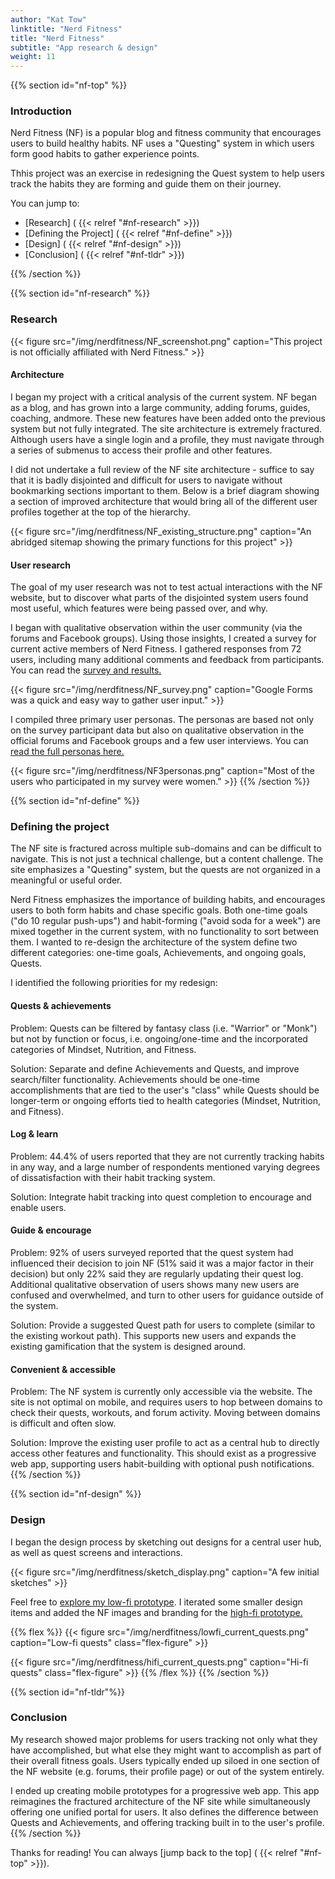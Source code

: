 ```yaml
---
author: "Kat Tow"
linktitle: "Nerd Fitness"
title: "Nerd Fitness"
subtitle: "App research & design"
weight: 11
---
```

{{% section id="nf-top" %}}
### Introduction

Nerd Fitness (NF) is a popular blog and fitness community that encourages users to build healthy habits. NF uses a "Questing" system in which users form good habits to gather experience points.

Thhis project was an exercise in redesigning the Quest system to help users track the habits they are forming and guide them on their journey.

You can jump to:

* [Research] ( {{< relref "#nf-research" >}})
* [Defining the Project] ( {{< relref "#nf-define" >}})
* [Design] ( {{< relref "#nf-design" >}})
* [Conclusion] ( {{< relref "#nf-tldr" >}})

{{% /section %}}

{{% section id="nf-research" %}}
### Research

{{< figure src="/img/nerdfitness/NF_screenshot.png" caption="This project is not officially affiliated with Nerd Fitness." >}}

#### Architecture

I began my project with a critical analysis of the current system. NF began as a blog, and has grown into a large community, adding forums, guides, coaching, andmore. These new features have been added onto the previous system but not fully integrated. The site architecture is extremely fractured. Although users have a single login and a profile, they must navigate through a series of submenus to access their profile and other features.

I did not undertake a full review of the NF site architecture - suffice to say that it is badly disjointed and difficult for users to navigate without bookmarking sections important to them. Below is a brief diagram showing a section of improved architecture that would bring all of the different user profiles together at the top of the hierarchy.

{{< figure src="/img/nerdfitness/NF_existing_structure.png" caption="An abridged sitemap showing the primary functions for this project" >}}

#### User research

The goal of my user research was not to test actual interactions with the NF website, but to discover what parts of the disjointed system users found most useful, which features were being passed over, and why.

I began with qualitative observation within the user community (via the forums and Facebook groups). Using those insights, I created a survey for current active members of Nerd Fitness. I gathered responses from 72 users, including many additional comments and feedback from participants. You can read the <a href="https://docs.google.com/forms/d/e/1FAIpQLSfLzQDXB7hHOrPusfw5iOnaMaQYg7QIqqCzvAkz7FZrQrJ-LA/viewanalytics" target="_blank">survey and results.</a>

{{< figure src="/img/nerdfitness/NF_survey.png" caption="Google Forms was a quick and easy way to gather user input." >}}

I compiled three primary user personas. The personas are based not only on the survey participant data but also on qualitative observation in the official forums and Facebook groups and a few user interviews. You can <a href="https://www.figma.com/file/CRBE0MbZKZUSLlsn5rj3vzPk/User_Persona" target="_blank">read the full personas here.</a>

{{< figure src="/img/nerdfitness/NF3personas.png" caption="Most of the users who participated in my survey were women." >}}
{{% /section %}}

{{% section id="nf-define" %}}
### Defining the project

The NF site is fractured across multiple sub-domains and can be difficult to navigate. This is not just a technical challenge, but a content challenge. The site emphasizes a "Questing" system, but the quests are not organized in a meaningful or useful order.

Nerd Fitness emphasizes the importance of building habits, and encourages users to both form habits and chase specific goals. Both one-time goals ("do 10 regular push-ups") and habit-forming ("avoid soda for a week") are mixed together in the current system, with no functionality to sort between them. I wanted to re-design the architecture of the system define two different categories: one-time goals, Achievements, and ongoing goals, Quests.

I identified the following priorities for my redesign:

#### Quests & achievements

Problem: Quests can be filtered by fantasy class (i.e. "Warrior" or "Monk") but not by function or focus, i.e. ongoing/one-time and the incorporated categories of Mindset, Nutrition, and Fitness.

Solution: Separate and define Achievements and Quests, and improve search/filter functionality. Achievements should be one-time accomplishments that are tied to the user's "class" while Quests should be longer-term or ongoing efforts tied to health categories (Mindset, Nutrition, and Fitness).

#### Log & learn

Problem: 44.4% of users reported that they are not currently tracking habits in any way, and a large number of respondents mentioned varying degrees of dissatisfaction with their habit tracking system.

Solution: Integrate habit tracking into quest completion to encourage and enable users.

#### Guide & encourage

Problem: 92% of users surveyed reported that the quest system had influenced their decision to join NF (51% said it was a major factor in their decision) but only 22% said they are regularly updating their quest log. Additional qualitative observation of users shows many new users are confused and overwhelmed, and turn to other users for guidance outside of the system.

Solution: Provide a suggested Quest path for users to complete (similar to the existing workout path). This supports new users and expands the existing gamification that the system is designed around.

#### Convenient & accessible

Problem: The NF system is currently only accessible via the website. The site is not optimal on mobile, and requires users to hop between domains to check their quests, workouts, and forum activity. Moving between domains is difficult and often slow.

Solution: Improve the existing user profile to act as a central hub to directly access other features and functionality. This should exist as a progressive web app, supporting users habit-building with optional push notifications.
{{% /section %}}

{{% section id="nf-design" %}}
### Design

I began the design process by sketching out designs for a central user hub, as well as quest screens and interactions.

{{< figure src="/img/nerdfitness/sketch_display.png" caption="A few initial sketches" >}}

Feel free to <a href="https://www.figma.com/file/Yf2tI8mZeLjDYZmahhgoeu/NF-lo-fi" target="_blank">explore my low-fi prototype</a>. I iterated some smaller design items and added the NF images and branding for the <a href="https://www.figma.com/file/ARPOnGLyKl7WIcVIq1PXZc/NF-hi-fi" target="_blank">high-fi prototype.</a>

{{% flex %}}
{{< figure src="/img/nerdfitness/lowfi_current_quests.png" caption="Low-fi quests" class="flex-figure" >}}

{{< figure src="/img/nerdfitness/hifi_current_quests.png" caption="Hi-fi quests" class="flex-figure" >}}
{{% /flex %}}
{{% /section %}}

{{% section id="nf-tldr"%}}
### Conclusion
My research showed major problems for users tracking not only what they have accomplished, but what else they might want to accomplish as part of their overall fitness goals. Users typically ended up siloed in one section of the NF website (e.g. forums, their profile page) or out of the system entirely.

I ended up creating mobile prototypes for a progressive web app. This app reimagines the fractured architecture of the NF site while simultaneously offering one unified portal for users. It also defines the difference between Quests and Achievements, and offering tracking built in to the user's profile.
{{% /section %}}

Thanks for reading! You can always [jump back to the top] ( {{< relref "#nf-top" >}}).